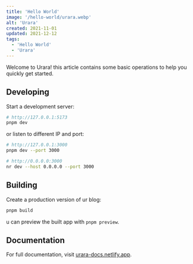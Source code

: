 ```yaml
---
title: 'Hello World'
image: '/hello-world/urara.webp'
alt: 'Urara'
created: 2021-11-01
updated: 2021-12-12
tags:
  - 'Hello World'
  - 'Urara'
---
```


Welcome to Urara! this article contains some basic operations to help you quickly get started.

## Developing

Start a development server:

```bash
# http://127.0.0.1:5173
pnpm dev
```

or listen to different IP and port:

```bash
# http://127.0.0.1:3000
pnpm dev --port 3000

# http://0.0.0.0:3000
nr dev --host 0.0.0.0 --port 3000
```

## Building

Create a production version of ur blog:

```bash
pnpm build
```

u can preview the built app with `pnpm preview`.

## Documentation

For full documentation, visit [urara-docs.netlify.app](https://urara-docs.netlify.app).
